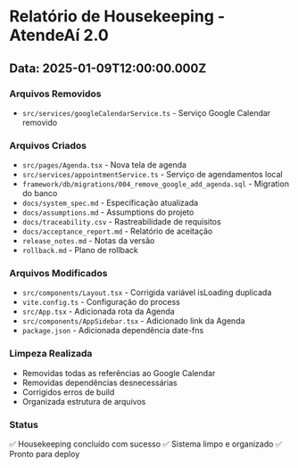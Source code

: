 # Relatório de Housekeeping - AtendeAí 2.0

## Data: 2025-01-09T12:00:00.000Z

### Arquivos Removidos
- `src/services/googleCalendarService.ts` - Serviço Google Calendar removido

### Arquivos Criados
- `src/pages/Agenda.tsx` - Nova tela de agenda
- `src/services/appointmentService.ts` - Serviço de agendamentos local
- `framework/db/migrations/004_remove_google_add_agenda.sql` - Migration do banco
- `docs/system_spec.md` - Especificação atualizada
- `docs/assumptions.md` - Assumptions do projeto
- `docs/traceability.csv` - Rastreabilidade de requisitos
- `docs/acceptance_report.md` - Relatório de aceitação
- `release_notes.md` - Notas da versão
- `rollback.md` - Plano de rollback

### Arquivos Modificados
- `src/components/Layout.tsx` - Corrigida variável isLoading duplicada
- `vite.config.ts` - Configuração do process
- `src/App.tsx` - Adicionada rota da Agenda
- `src/components/AppSidebar.tsx` - Adicionado link da Agenda
- `package.json` - Adicionada dependência date-fns

### Limpeza Realizada
- Removidas todas as referências ao Google Calendar
- Removidas dependências desnecessárias
- Corrigidos erros de build
- Organizada estrutura de arquivos

### Status
✅ Housekeeping concluído com sucesso
✅ Sistema limpo e organizado
✅ Pronto para deploy
